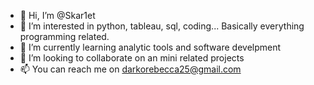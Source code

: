 - 👋 Hi, I’m @Skar1et
- 👀 I’m interested in python, tableau, sql, coding... Basically everything programming related.
- 🌱 I’m currently learning analytic tools and software develpment
- 💞️ I’m looking to collaborate on an mini related projects
- 📫 You can reach me on darkorebecca25@gmail.com

<!---
Skar1et/Skar1et is a ✨ special ✨ repository because its `README.md` (this file) appears on your GitHub profile.
You can click the Preview link to take a look at your changes.
--->
